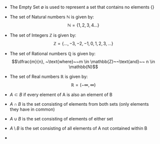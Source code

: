 - The Empty Set $\emptyset$ is used to represent a set that contains no elements $\{\}$

- The set of Natural numbers $\mathbb{N}$ is given by: $$\mathbb{N}=\{1,2,3,4…\}$$ 
- The set of Integers $\mathbb{Z}$ is given by: $$\mathbb{Z}=\{…,-3,-2,-1,0,1,2,3,…\}$$
- The set of Rational numbers $\mathbb{Q}$ is given by: $$\dfrac{m}{n}, ~\text{where}~~m \in \mathbb{Z}~~\text{and}~~ n \in \mathbb{N}$$
- The set of Real numbers $\mathbb{R}$ is given by: $$\mathbb{R}=(-\infty, \infty)$$
- $A \subset B$ if every element of A is also an element of B
- $A \cap B$ is the set consisting of elements from both sets (only elements they have in common)
- $A \cup B$ is the set consisting of elements of either set
- $A \setminus B$ is the set consisting of all elements of A not contained within B
- 

